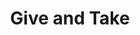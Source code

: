 ---
title: "Give and Take"
excerpt: Adam Grant
permalink: /book-notes/Grant-Give-and-Take/
author_profile: false
toc: true
toc_sticky: true
header:
  image: /assets/images/book-notes/Covers/give and take.jpg
  teaser: /assets/images/book-notes/Covers/give and take teaser.png
---